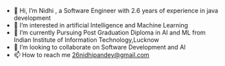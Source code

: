 - 👋 Hi, I’m Nidhi , a Software Engineer with 2.6 years of experience in java development
- 👀 I’m interested in artificial Intelligence and Machine Learning
- 🌱 I’m currently Pursuing Post Graduation Diploma in AI and ML from Indian Institute of Information Technology,Lucknow 
- 💞️ I’m looking to collaborate on Software Development and AI
- 📫 How to reach me 26nidhipandey@gmail.com

<!---
nidhipandey26/nidhipandey26 is a ✨ special ✨ repository because its `README.md` (this file) appears on your GitHub profile.
You can click the Preview link to take a look at your changes.
--->
